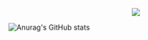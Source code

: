 <p align='center'>
    <img src="https://capsule-render.vercel.app/api?type=waving&color=auto&height=300&section=header&text=Iam%20David&fontSize=90&animation=fadeIn&fontAlignY=38&desc=We%20Can%20Do%20It!&descAlignY=51&descAlign=62"/>
</p>

![Anurag's GitHub stats](https://github-readme-stats.vercel.app/api?username=Divjason&show_icons=true&theme=radical)
